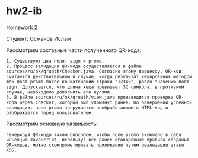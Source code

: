 # hw2-ib
Homework 2

Студент: Османов Ислам

Рассмотрим составные части полученного QR-кода:

    1. Существуют два поля: sign и promo.
    2. Процесс валидации QR-кода осуществляется в файле sources/ru/ok/qruath/Checker.java. Согласно этому процессу, QR-код считается действительным в случае, когда результат хеширования методом md5 поля promo после конкатенации строки "12345", равен значению поля sign. Допускается, что длина хеша превышает 32 символа, в противном случае, необходимо дополнить его нулями.
    3. В файле sources/ru/ok/qruath/view.java производится проверка QR-кода через Checker, который был упомянут ранее. По завершении успешной валидации, поле promo загружается необработанным в HTML-код и отображается перед пользователем.

Рассмотрим основную уязвимость:

    Генерируя QR-коды таким способом, чтобы поле promo включало в себя инъекцию JavaScript, используя все ранее оговоренные правила создания QR-кодов, можно скомпрометировать приложение путем реализации атаки XSS.
